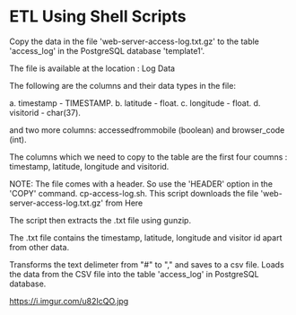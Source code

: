 # ETL Using Shell Scripts
Copy the data in the file 'web-server-access-log.txt.gz' to the table 'access_log' in the PostgreSQL database 'template1'.

The file is available at the location : Log Data

The following are the columns and their data types in the file:

a. timestamp - TIMESTAMP.
b. latitude - float.
c. longitude - float.
d. visitorid - char(37).

and two more columns: accessedfrommobile (boolean) and browser_code (int).

The columns which we need to copy to the table are the first four coumns : timestamp, latitude, longitude and visitorid.

NOTE: The file comes with a header. So use the 'HEADER' option in the 'COPY' command.
cp-access-log.sh.
This script downloads the file 'web-server-access-log.txt.gz' from Here

The script then extracts the .txt file using gunzip.

The .txt file contains the timestamp, latitude, longitude and visitor id apart from other data.

Transforms the text delimeter from "#" to "," and saves to a csv file.
Loads the data from the CSV file into the table 'access_log' in PostgreSQL database.

https://i.imgur.com/u82IcQO.jpg
